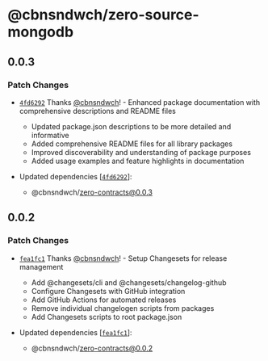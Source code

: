 # @cbnsndwch/zero-source-mongodb

## 0.0.3

### Patch Changes

- [`4fd6292`](https://github.com/cbnsndwch/zero-sources/commit/4fd62923899cf3107266ce2228311e32ae029be7) Thanks [@cbnsndwch](https://github.com/cbnsndwch)! - Enhanced package documentation with comprehensive descriptions and README files
    - Updated package.json descriptions to be more detailed and informative
    - Added comprehensive README files for all library packages
    - Improved discoverability and understanding of package purposes
    - Added usage examples and feature highlights in documentation

- Updated dependencies [[`4fd6292`](https://github.com/cbnsndwch/zero-sources/commit/4fd62923899cf3107266ce2228311e32ae029be7)]:
    - @cbnsndwch/zero-contracts@0.0.3

## 0.0.2

### Patch Changes

- [`fea1fc1`](https://github.com/cbnsndwch/zero-sources/commit/fea1fc1dedaeaf87f9e528a7b0aa41b7dd4e0a1b) Thanks [@cbnsndwch](https://github.com/cbnsndwch)! - Setup Changesets for release management
    - Add @changesets/cli and @changesets/changelog-github
    - Configure Changesets with GitHub integration
    - Add GitHub Actions for automated releases
    - Remove individual changelogen scripts from packages
    - Add Changesets scripts to root package.json

- Updated dependencies [[`fea1fc1`](https://github.com/cbnsndwch/zero-sources/commit/fea1fc1dedaeaf87f9e528a7b0aa41b7dd4e0a1b)]:
    - @cbnsndwch/zero-contracts@0.0.2
